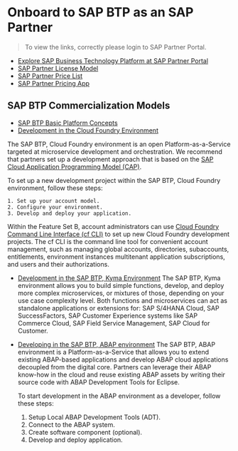 # Onboard to SAP BTP as an SAP Partner

> To view the links, correctly please login to SAP Partner Portal.
* [Explore SAP Business Technology Platform at SAP Partner Portal](https://partneredge.sap.com/en/products/btp/about.html)
* [SAP Partner License Model](https://partneredge.sap.com/en/partnership/licenses/tdd.html?#section-1-accordion-panel-section-row-item_2-widewidgets-accordionitem)
* [SAP Partner Price List](https://partneredge.sap.com/en/library/assets/partnership/sales/order_license/pl_pl_part_price_list.html)
* [SAP Partner Pricing App](https://partneredge.sap.com/en/library/assets/partnership/sales/pricing/hat_htg_Partner_Pricing_App.html)

## SAP BTP Commercialization Models

* [SAP BTP Basic Platform Concepts](https://help.sap.com/viewer/df50977d8bfa4c9a8a063ddb37113c43/Cloud/en-US/38ecf59cdda64150a102cfaa62d5faab.html#loio263d40009a5a4237a62e8f5c05ee641e)
* [Development in the Cloud Foundry Environment](https://help.sap.com/viewer/65de2977205c403bbc107264b8eccf4b/Cloud/en-US/40a8f8f6f1724e0ca0fd2a8777f45504.html)

The SAP BTP, Cloud Foundry environment is an open Platform-as-a-Service targeted at microservice development and orchestration. We recommend that partners set up a development approach that is based on the [SAP Cloud Application Programming Model (CAP)](https://cap.cloud.sap/docs/).

   To set up a new development project within the SAP BTP, Cloud Foundry environment, follow these steps:

    1. Set up your account model.
    2. Configure your environment.
    3. Develop and deploy your application.

   Within the Feature Set B, account administrators can use [Cloud Foundry Command Line Interface (cf CLI)](https://docs.cloudfoundry.org/cf-cli/install-go-cli.html) to set up new Cloud Foundry development projects. The cf CLI is the command line tool for convenient account management, such as managing global accounts, directories, subaccounts, entitlements, environment instances multitenant application subscriptions, and users and their authorizations.

* [Development in the SAP BTP, Kyma Environment](https://help.sap.com/viewer/65de2977205c403bbc107264b8eccf4b/Cloud/en-US/606ec610ee4746c09d5d2bef5a85a124.html)
The SAP BTP, Kyma environment allows you to build simple functions, develop, and deploy more complex microservices, or mixtures of those, depending on your use case complexity level. Both functions and microservices can act as standalone applications or extensions for: SAP S/4HANA Cloud, SAP SuccessFactors, SAP Customer Experience systems like SAP Commerce Cloud, SAP Field Service Management, SAP Cloud for Customer.

* [Developing in the SAP BTP, ABAP environment](https://help.sap.com/viewer/65de2977205c403bbc107264b8eccf4b/Cloud/en-US/31367ef6c3e947059e0d7c1cbfcaae93.html)
The SAP BTP, ABAP environment is a Platform-as-a-Service that allows you to extend existing ABAP-based applications and develop ABAP cloud applications decoupled from the digital core. Partners can leverage their ABAP know-how in the cloud and reuse existing ABAP assets by writing their source code with ABAP Development Tools for Eclipse.

   To start development in the ABAP environment as a developer, follow these steps:
   1. Setup Local ABAP Development Tools (ADT).
   2. Connect to the ABAP system.
   3. Create software component (optional).
   4. Develop and deploy application.
